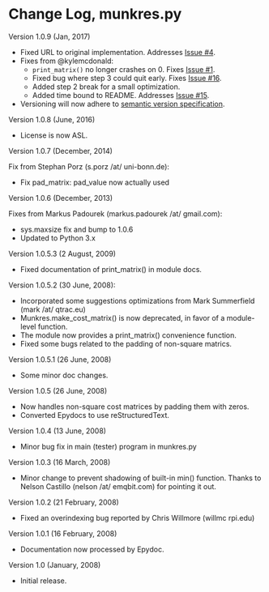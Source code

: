 # Change Log, munkres.py

Version 1.0.9 (Jan, 2017)

- Fixed URL to original implementation. Addresses
  [Issue #4](https://github.com/bmc/munkres/issues/4).
- Fixes from @kylemcdonald:
    - `print_matrix()` no longer crashes on 0. Fixes
      [Issue #1](https://github.com/bmc/munkres/issues/4).
    - Fixed bug where step 3 could quit early. Fixes 
      [Issue #16](https://github.com/bmc/munkres/issues/16).
    - Added step 2 break for a small optimization.
    - Added time bound to README. Addresses 
      [Issue #15](https://github.com/bmc/munkres/issues/15).
- Versioning will now adhere to
  [semantic version specification](http://semver.org).

Version 1.0.8 (June, 2016)

- License is now ASL.

Version 1.0.7 (December, 2014)

Fix from Stephan Porz (s.porz /at/ uni-bonn.de):
- Fix pad_matrix: pad_value now actually used

Version 1.0.6 (December, 2013)

Fixes from Markus Padourek (markus.padourek /at/ gmail.com):
- sys.maxsize fix and bump to 1.0.6
- Updated to Python 3.x 

Version 1.0.5.3 (2 August, 2009)

- Fixed documentation of print_matrix() in module docs.

Version 1.0.5.2 (30 June, 2008):

- Incorporated some suggestions optimizations from Mark Summerfield
  (mark /at/ qtrac.eu)
- Munkres.make_cost_matrix() is now deprecated, in favor of a module-level
  function.
- The module now provides a print_matrix() convenience function.
- Fixed some bugs related to the padding of non-square matrics.

Version 1.0.5.1 (26 June, 2008)

- Some minor doc changes.

Version 1.0.5 (26 June, 2008)

- Now handles non-square cost matrices by padding them with zeros.
- Converted Epydocs to use reStructuredText.

Version 1.0.4 (13 June, 2008)

- Minor bug fix in main (tester) program in munkres.py

Version 1.0.3 (16 March, 2008)

- Minor change to prevent shadowing of built-in min() function. Thanks to
  Nelson Castillo (nelson /at/ emqbit.com) for pointing it out.

Version 1.0.2 (21 February, 2008)

- Fixed an overindexing bug reported by Chris Willmore (willmc <at> rpi.edu)

Version 1.0.1 (16 February, 2008)

- Documentation now processed by Epydoc.

Version 1.0 (January, 2008)

- Initial release.
